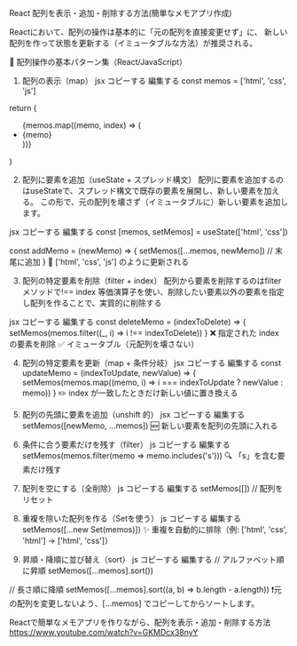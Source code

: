 React 配列を表示・追加・削除する方法(簡単なメモアプリ作成)

Reactにおいて、配列の操作は基本的に「元の配列を直接変更せず」に、
新しい配列を作って状態を更新する（イミュータブルな方法）が推奨される。





📌 配列操作の基本パターン集（React/JavaScript）
1. 配列の表示（map）
jsx
コピーする
編集する
const memos = ['html', 'css', 'js']

return (
  <ul>
    {memos.map((memo, index) => (
      <li key={index}>{memo}</li>
    ))}
  </ul>
)

2. 配列に要素を追加（useState + スプレッド構文）
配列に要素を追加するのはuseStateで、スプレッド構文で既存の要素を展開し、新しい要素を加える。
この形で、元の配列を壊さず（イミュータブルに）新しい要素を追加します。

jsx
コピーする
編集する
const [memos, setMemos] = useState(['html', 'css'])

const addMemo = (newMemo) => {
  setMemos([...memos, newMemo]) // 末尾に追加
}
🔁 ['html', 'css', 'js'] のように更新される

3. 配列の特定要素を削除（filter + index）
配列から要素を削除するのはfilterメソッドで!== index 等価演算子を使い、削除したい要素以外の要素を指定し配列を作ることで、実質的に削除する

jsx
コピーする
編集する
const deleteMemo = (indexToDelete) => {
  setMemos(memos.filter((_, i) => i !== indexToDelete))
}
❌ 指定された index の要素を削除
✅ イミュータブル（元配列を壊さない）

4. 配列の特定要素を更新（map + 条件分岐）
jsx
コピーする
編集する
const updateMemo = (indexToUpdate, newValue) => {
  setMemos(memos.map((memo, i) => i === indexToUpdate ? newValue : memo))
}
✏️ index が一致したときだけ新しい値に置き換える

5. 配列の先頭に要素を追加（unshift 的）
jsx
コピーする
編集する
setMemos([newMemo, ...memos])
🆕 新しい要素を配列の先頭に入れる

6. 条件に合う要素だけを残す（filter）
js
コピーする
編集する
setMemos(memos.filter(memo => memo.includes('s')))
🔍 「s」を含む要素だけ残す

7. 配列を空にする（全削除）
js
コピーする
編集する
setMemos([]) // 配列をリセット
8. 重複を除いた配列を作る（Setを使う）
js
コピーする
編集する
setMemos([...new Set(memos)])
✨ 重複を自動的に排除（例: ['html', 'css', 'html'] → ['html', 'css']）

9. 昇順・降順に並び替え（sort）
js
コピーする
編集する
// アルファベット順に昇順
setMemos([...memos].sort())

// 長さ順に降順
setMemos([...memos].sort((a, b) => b.length - a.length))
❗元の配列を変更しないよう、[...memos] でコピーしてからソートします。



Reactで簡単なメモアプリを作りながら、配列を表示・追加・削除する方法
https://www.youtube.com/watch?v=GKMDcx38nyY